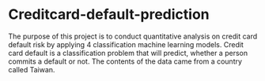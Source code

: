 # Creditcard-default-prediction
The purpose of this project is to conduct quantitative analysis on credit card default risk by applying 4 classification machine learning models. Credit card default is a classification problem that will predict, whether a person commits a default or not. The contents of the data came from a country called Taiwan.

